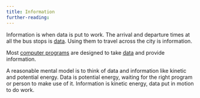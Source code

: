 ```yaml
---
title: Information
further-reading:
---
```

Information is when data is put to work. The arrival and departure times at all
the bus stops is [data](/data). Using them to travel across the city is
information.

Most [computer programs](/computer-program) are designed to take [data](/data)
and provide information.

A reasonable mental model is to think of data and information like kinetic and
potential energy. Data is potential energy, waiting for the right program or
person to make use of it. Information is kinetic energy, data put in motion to
do work.
